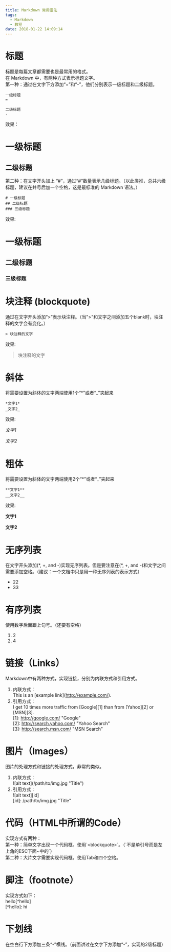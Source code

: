 ```yaml
---
title: Markdown 常用语法
tags:
  - Markdown
  - 教程
date: 2018-01-22 14:09:14
---
```


# 标题
标题是每篇文章都需要也是最常用的格式。  
在 Markdown 中，有两种方式表示标题文字。  
第一种：通过在文字下方添加“=”和“-”，他们分别表示一级标题和二级标题。

    一级标题
    = 

    二级标题
    -

效果：

一级标题
=

二级标题
-
<!-- more -->
第二种：在文字开头加上 “#”，通过“#”数量表示几级标题。（以此类推，总共六级标题，建议在井号后加一个空格，这是最标准的 Markdown 语法。）

    # 一级标题
    ## 二级标题
    ### 三级标题

效果:

# 一级标题
## 二级标题
### 三级标题

# 块注释 (blockquote)
通过在文字开头添加“>”表示块注释。（当">"和文字之间添加五个blank时，块注释的文字会有变化。）

    > 块注释的文字
效果:
> 块注释的文字


# 斜体
将需要设置为斜体的文字两端使用1个“*”或者“_”夹起来

    *文字1*
    _文字2_
效果:

*文字1*

_文字2_

# 粗体
将需要设置为斜体的文字两端使用2个“*”或者“_”夹起来

    **文字1**
    __文字2__
效果:

**文字1**

__文字2__

# 无序列表
在文字开头添加(\*, +, and -)实现无序列表。但是要注意在(\*, +, and -)和文字之间需要添加空格。（建议：一个文档中只是用一种无序列表的表示方式）
+ 22
+ 33

# 有序列表
使用数字后面跟上句号。（还要有空格）
1. 2
1. 4

# 链接（Links）
Markdown中有两种方式，实现链接，分别为内联方式和引用方式。  
1. 内联方式：  
This is an \[example link](http://example.com/).
2. 引用方式：  
I get 10 times more traffic from \[Google]\[1] than from \[Yahoo]\[2] or \[MSN]\[3].  
\[1]: http://google.com/        "Google"   
\[2]: http://search.yahoo.com/  "Yahoo Search"   
\[3]: http://search.msn.com/    "MSN Search"

# 图片（Images）
图片的处理方式和链接的处理方式，非常的类似。
1. 内联方式：  
\!\[alt text]\(/path/to/img.jpg "Title")
2. 引用方式：  
\!\[alt text]\[id]   
\[id]: /path/to/img.jpg "Title"

# 代码（HTML中所谓的Code）
实现方式有两种：  
第一种：简单文字出现一个代码框。使用\`\<blockquote>\`。（\`不是单引号而是左上角的ESC下面~中的\`）    
第二种：大片文字需要实现代码框。使用Tab和四个空格。

# 脚注（footnote）
实现方式如下：  
hello\[\^hello]  
\[\^hello]: hi

# 下划线
在空白行下方添加三条“-”横线。（前面讲过在文字下方添加“-”，实现的2级标题）


